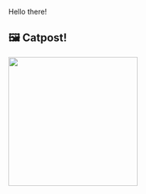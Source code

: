 Hello there!



## 🖼️ Catpost!

<sub>
    <img src="https://cdn2.thecatapi.com/images/afk.jpg" height="256">
</sub>

